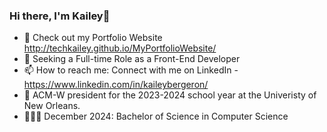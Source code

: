 ### Hi there, I'm Kailey👋

- 🔭 Check out my Portfolio Website http://techkailey.github.io/MyPortfolioWebsite/
- 👯 Seeking a Full-time Role as a Front-End Developer
- 📫 How to reach me: Connect with me on LinkedIn - https://www.linkedin.com/in/kaileybergeron/
- 💜 ACM-W president for the 2023-2024 school year at the Univeristy of New Orleans.
- 👩🏽‍🎓 December 2024: Bachelor of Science in Computer Science 

